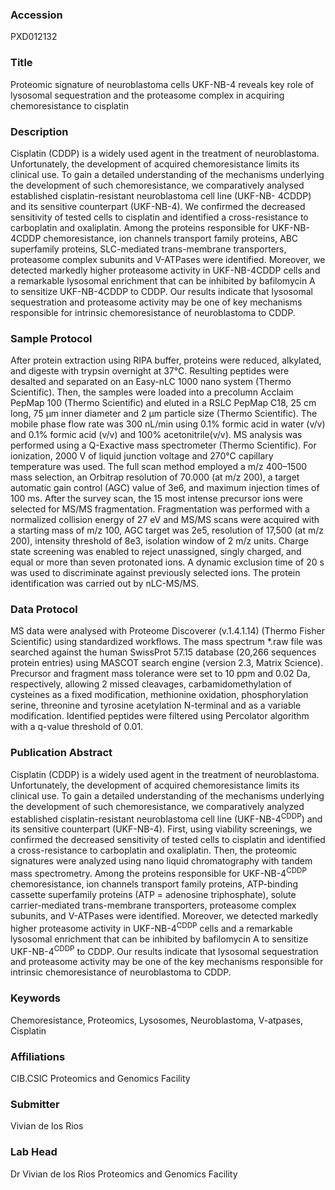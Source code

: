 ### Accession
PXD012132

### Title
Proteomic signature of neuroblastoma cells UKF-NB-4 reveals key role of lysosomal sequestration and the proteasome complex in acquiring chemoresistance to cisplatin

### Description
Cisplatin (CDDP) is a widely used agent in the treatment of neuroblastoma. Unfortunately, the development of acquired chemoresistance limits its clinical use. To gain a detailed understanding of the mechanisms underlying the development of such chemoresistance, we comparatively analysed established cisplatin-resistant neuroblastoma cell line (UKF-NB- 4CDDP) and its sensitive counterpart (UKF-NB-4). We confirmed the decreased sensitivity of tested cells to cisplatin and identified a cross-resistance to carboplatin and oxaliplatin. Among the proteins responsible for UKF-NB-4CDDP chemoresistance, ion channels transport family proteins, ABC superfamily proteins, SLC-mediated trans-membrane transporters, proteasome complex subunits and V-ATPases were identified. Moreover, we detected markedly higher proteasome activity in UKF-NB-4CDDP cells and a remarkable lysosomal enrichment that can be inhibited by bafilomycin A to sensitize UKF-NB-4CDDP to CDDP. Our results indicate that lysosomal sequestration and proteasome activity may be one of key mechanisms responsible for intrinsic chemoresistance of neuroblastoma to CDDP.

### Sample Protocol
After protein extraction using RIPA buffer, proteins were reduced, alkylated, and digeste with trypsin overnight at 37°C. Resulting peptides were desalted and separated on an Easy-nLC 1000 nano system (Thermo Scientific). Then, the samples were loaded into a precolumn Acclaim PepMap 100 (Thermo Scientific) and eluted in a RSLC PepMap C18, 25 cm long, 75 μm inner diameter and 2 μm particle size (Thermo Scientific). The mobile phase flow rate was 300 nL/min using 0.1% formic acid in water (v/v) and 0.1% formic acid (v/v) and 100% acetonitrile(v/v). MS analysis was performed using a Q-Exactive mass spectrometer (Thermo Scientific). For ionization, 2000 V of liquid junction voltage and 270°C capillary temperature was used. The full scan method employed a m/z 400–1500 mass selection, an Orbitrap resolution of 70.000 (at m/z 200), a target automatic gain control (AGC) value of 3e6, and maximum injection times of 100 ms. After the survey scan, the 15 most intense precursor ions were selected for MS/MS fragmentation. Fragmentation was performed with a normalized collision energy of 27 eV and MS/MS scans were acquired with a starting mass of m/z 100, AGC target was 2e5, resolution of 17,500 (at m/z 200), intensity threshold of 8e3, isolation window of 2 m/z units. Charge state screening was enabled to reject unassigned, singly charged, and equal or more than seven protonated ions. A dynamic exclusion time of 20 s was used to discriminate against previously selected ions. The protein identification was carried out by nLC-MS/MS.

### Data Protocol
MS data were analysed with Proteome Discoverer (v.1.4.1.14) (Thermo Fisher Scientific) using standardized workflows. The mass spectrum *.raw file was searched against the human SwissProt 57.15 database (20,266 sequences protein entries) using MASCOT search engine (version 2.3, Matrix Science). Precursor and fragment mass tolerance were set to 10 ppm and 0.02 Da, respectively, allowing 2 missed cleavages, carbamidomethylation of cysteines as a fixed modification, methionine oxidation, phosphorylation serine, threonine and tyrosine acetylation N-terminal and as a variable modification. Identified peptides were filtered using Percolator algorithm with a q-value threshold of 0.01.

### Publication Abstract
Cisplatin (CDDP) is a widely used agent in the treatment of neuroblastoma. Unfortunately, the development of acquired chemoresistance limits its clinical use. To gain a detailed understanding of the mechanisms underlying the development of such chemoresistance, we comparatively analyzed established cisplatin-resistant neuroblastoma cell line (UKF-NB-4<sup>CDDP</sup>) and its sensitive counterpart (UKF-NB-4). First, using viability screenings, we confirmed the decreased sensitivity of tested cells to cisplatin and identified a cross-resistance to carboplatin and oxaliplatin. Then, the proteomic signatures were analyzed using nano liquid chromatography with tandem mass spectrometry. Among the proteins responsible for UKF-NB-4<sup>CDDP</sup> chemoresistance, ion channels transport family proteins, ATP-binding cassette superfamily proteins (ATP = adenosine triphosphate), solute carrier-mediated trans-membrane transporters, proteasome complex subunits, and V-ATPases were identified. Moreover, we detected markedly higher proteasome activity in UKF-NB-4<sup>CDDP</sup> cells and a remarkable lysosomal enrichment that can be inhibited by bafilomycin A to sensitize UKF-NB-4<sup>CDDP</sup> to CDDP. Our results indicate that lysosomal sequestration and proteasome activity may be one of the key mechanisms responsible for intrinsic chemoresistance of neuroblastoma to CDDP.

### Keywords
Chemoresistance, Proteomics, Lysosomes, Neuroblastoma, V-atpases, Cisplatin

### Affiliations
CIB.CSIC
Proteomics and Genomics Facility

### Submitter
Vivian de los Rios

### Lab Head
Dr Vivian de los Rios
Proteomics and Genomics Facility


